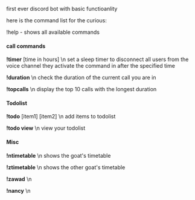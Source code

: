 first ever discord bot with basic functioanlity

here is the command list for the curious:

!help - shows all available commands

#### call commands
**!timer** \[time in hours] \n
set a sleep timer to disconnect all users from the voice channel they activate the command in after the specified time

**!duration** \n
check the duration of the current call you are in

**!topcalls** \n
display the top 10 calls with the longest duration

#### Todolist
**!todo** \[item1] \[item2] \n
add items to todolist

**!todo view** \n
view your todolist

#### Misc 
**!ntimetable** \n
shows the goat's timetable

**!ztimetable** \n
shows the other goat's timetable

**!zawad** \n
 
**!nancy** \n
